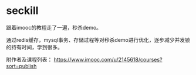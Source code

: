 # seckill
跟着imooc的教程走了一遍，秒杀demo。


通过redis缓存，mysql事务、存储过程等对秒杀demo进行优化，逐步减少并发锁的持有时间，学到很多。


附作者及课程列表：
https://www.imooc.com/u/2145618/courses?sort=publish
